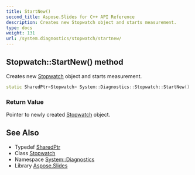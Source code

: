 ```yaml
---
title: StartNew()
second_title: Aspose.Slides for C++ API Reference
description: Creates new Stopwatch object and starts measurement.
type: docs
weight: 131
url: /system.diagnostics/stopwatch/startnew/
---
```

## Stopwatch::StartNew() method


Creates new [Stopwatch](../) object and starts measurement.

```cpp
static SharedPtr<Stopwatch> System::Diagnostics::Stopwatch::StartNew()
```


### Return Value

Pointer to newly created [Stopwatch](../) object.

## See Also

* Typedef [SharedPtr](../../../system/sharedptr/)
* Class [Stopwatch](../)
* Namespace [System::Diagnostics](../../)
* Library [Aspose.Slides](../../../)